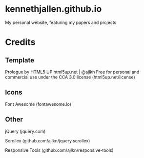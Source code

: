 # kennethjallen.github.io

My personal website, featuring my papers and projects.

# Credits

## Template
Prologue by HTML5 UP
html5up.net | @ajlkn
Free for personal and commercial use under the CCA 3.0 license (html5up.net/license)

## Icons
Font Awesome (fontawesome.io)

## Other
jQuery (jquery.com)

Scrollex (github.com/ajlkn/jquery.scrollex)

Responsive Tools (github.com/ajlkn/responsive-tools)
